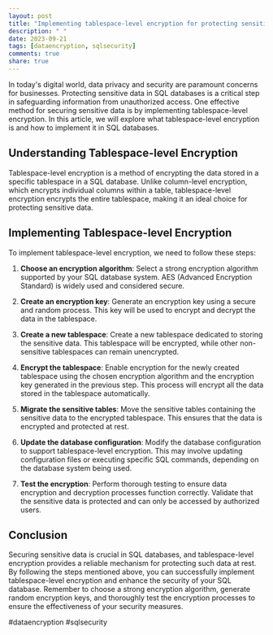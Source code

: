 ```yaml
---
layout: post
title: "Implementing tablespace-level encryption for protecting sensitive data in SQL databases"
description: " "
date: 2023-09-21
tags: [dataencryption, sqlsecurity]
comments: true
share: true
---
```


In today's digital world, data privacy and security are paramount concerns for businesses. Protecting sensitive data in SQL databases is a critical step in safeguarding information from unauthorized access. One effective method for securing sensitive data is by implementing tablespace-level encryption. In this article, we will explore what tablespace-level encryption is and how to implement it in SQL databases.

## Understanding Tablespace-level Encryption

Tablespace-level encryption is a method of encrypting the data stored in a specific tablespace in a SQL database. Unlike column-level encryption, which encrypts individual columns within a table, tablespace-level encryption encrypts the entire tablespace, making it an ideal choice for protecting sensitive data.

## Implementing Tablespace-level Encryption

To implement tablespace-level encryption, we need to follow these steps:

1. **Choose an encryption algorithm**: Select a strong encryption algorithm supported by your SQL database system. AES (Advanced Encryption Standard) is widely used and considered secure.

2. **Create an encryption key**: Generate an encryption key using a secure and random process. This key will be used to encrypt and decrypt the data in the tablespace.

3. **Create a new tablespace**: Create a new tablespace dedicated to storing the sensitive data. This tablespace will be encrypted, while other non-sensitive tablespaces can remain unencrypted.

4. **Encrypt the tablespace**: Enable encryption for the newly created tablespace using the chosen encryption algorithm and the encryption key generated in the previous step. This process will encrypt all the data stored in the tablespace automatically.

5. **Migrate the sensitive tables**: Move the sensitive tables containing the sensitive data to the encrypted tablespace. This ensures that the data is encrypted and protected at rest.

6. **Update the database configuration**: Modify the database configuration to support tablespace-level encryption. This may involve updating configuration files or executing specific SQL commands, depending on the database system being used.

7. **Test the encryption**: Perform thorough testing to ensure data encryption and decryption processes function correctly. Validate that the sensitive data is protected and can only be accessed by authorized users.

## Conclusion

Securing sensitive data is crucial in SQL databases, and tablespace-level encryption provides a reliable mechanism for protecting such data at rest. By following the steps mentioned above, you can successfully implement tablespace-level encryption and enhance the security of your SQL database. Remember to choose a strong encryption algorithm, generate random encryption keys, and thoroughly test the encryption processes to ensure the effectiveness of your security measures.

#dataencryption #sqlsecurity